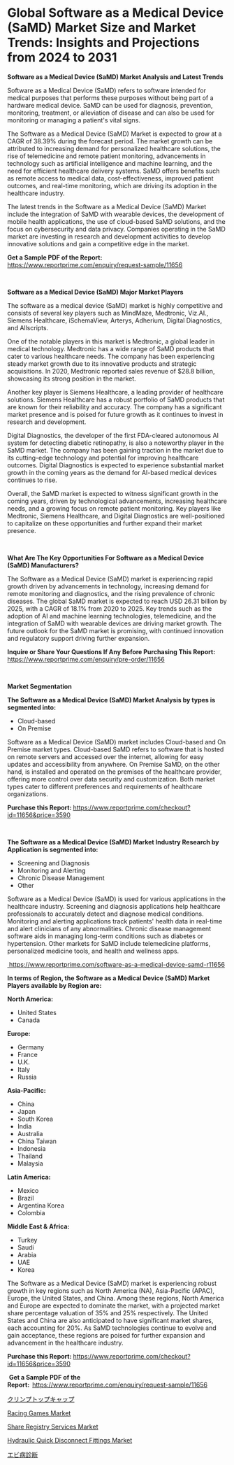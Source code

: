 <p><h1>Global Software as a Medical Device (SaMD) Market Size and Market Trends: Insights and Projections from 2024 to 2031</h1></p><p><strong>Software as a Medical Device (SaMD) Market Analysis and Latest Trends</strong></p>
<p><p>Software as a Medical Device (SaMD) refers to software intended for medical purposes that performs these purposes without being part of a hardware medical device. SaMD can be used for diagnosis, prevention, monitoring, treatment, or alleviation of disease and can also be used for monitoring or managing a patient's vital signs.</p><p>The Software as a Medical Device (SaMD) Market is expected to grow at a CAGR of 38.39% during the forecast period. The market growth can be attributed to increasing demand for personalized healthcare solutions, the rise of telemedicine and remote patient monitoring, advancements in technology such as artificial intelligence and machine learning, and the need for efficient healthcare delivery systems. SaMD offers benefits such as remote access to medical data, cost-effectiveness, improved patient outcomes, and real-time monitoring, which are driving its adoption in the healthcare industry.</p><p>The latest trends in the Software as a Medical Device (SaMD) Market include the integration of SaMD with wearable devices, the development of mobile health applications, the use of cloud-based SaMD solutions, and the focus on cybersecurity and data privacy. Companies operating in the SaMD market are investing in research and development activities to develop innovative solutions and gain a competitive edge in the market.</p></p>
<p><strong>Get a Sample PDF of the Report:&nbsp;</strong> <a href="https://www.reportprime.com/enquiry/request-sample/11656">https://www.reportprime.com/enquiry/request-sample/11656</a></p>
<p>&nbsp;</p>
<p><strong>Software as a Medical Device (SaMD) Major Market Players</strong></p>
<p><p>The software as a medical device (SaMD) market is highly competitive and consists of several key players such as MindMaze, Medtronic, Viz.AI., Siemens Healthcare, iSchemaView, Arterys, Adherium, Digital Diagnostics, and Allscripts.</p><p>One of the notable players in this market is Medtronic, a global leader in medical technology. Medtronic has a wide range of SaMD products that cater to various healthcare needs. The company has been experiencing steady market growth due to its innovative products and strategic acquisitions. In 2020, Medtronic reported sales revenue of $28.8 billion, showcasing its strong position in the market.</p><p>Another key player is Siemens Healthcare, a leading provider of healthcare solutions. Siemens Healthcare has a robust portfolio of SaMD products that are known for their reliability and accuracy. The company has a significant market presence and is poised for future growth as it continues to invest in research and development.</p><p>Digital Diagnostics, the developer of the first FDA-cleared autonomous AI system for detecting diabetic retinopathy, is also a noteworthy player in the SaMD market. The company has been gaining traction in the market due to its cutting-edge technology and potential for improving healthcare outcomes. Digital Diagnostics is expected to experience substantial market growth in the coming years as the demand for AI-based medical devices continues to rise.</p><p>Overall, the SaMD market is expected to witness significant growth in the coming years, driven by technological advancements, increasing healthcare needs, and a growing focus on remote patient monitoring. Key players like Medtronic, Siemens Healthcare, and Digital Diagnostics are well-positioned to capitalize on these opportunities and further expand their market presence.</p></p>
<p>&nbsp;</p>
<p><strong>What Are The Key Opportunities For Software as a Medical Device (SaMD) Manufacturers?</strong></p>
<p><p>The Software as a Medical Device (SaMD) market is experiencing rapid growth driven by advancements in technology, increasing demand for remote monitoring and diagnostics, and the rising prevalence of chronic diseases. The global SaMD market is expected to reach USD 26.31 billion by 2025, with a CAGR of 18.1% from 2020 to 2025. Key trends such as the adoption of AI and machine learning technologies, telemedicine, and the integration of SaMD with wearable devices are driving market growth. The future outlook for the SaMD market is promising, with continued innovation and regulatory support driving further expansion.</p></p>
<p><strong>Inquire or Share Your Questions If Any Before Purchasing This Report:</strong> <a href="https://www.reportprime.com/enquiry/pre-order/11656">https://www.reportprime.com/enquiry/pre-order/11656</a></p>
<p>&nbsp;</p>
<p><strong>Market Segmentation</strong></p>
<p><strong>The Software as a Medical Device (SaMD) Market Analysis by types is segmented into:</strong></p>
<p><ul><li>Cloud-based</li><li>On Premise</li></ul></p>
<p><p>Software as a Medical Device (SaMD) market includes Cloud-based and On Premise market types. Cloud-based SaMD refers to software that is hosted on remote servers and accessed over the internet, allowing for easy updates and accessibility from anywhere. On Premise SaMD, on the other hand, is installed and operated on the premises of the healthcare provider, offering more control over data security and customization. Both market types cater to different preferences and requirements of healthcare organizations.</p></p>
<p><strong>Purchase this Report:&nbsp;</strong><a href="https://www.reportprime.com/checkout?id=11656&price=3590">https://www.reportprime.com/checkout?id=11656&price=3590</a></p>
<p>&nbsp;</p>
<p><strong>The Software as a Medical Device (SaMD) Market Industry Research by Application is segmented into:</strong></p>
<p><ul><li>Screening and Diagnosis</li><li>Monitoring and Alerting</li><li>Chronic Disease Management</li><li>Other</li></ul></p>
<p><p>Software as a Medical Device (SaMD) is used for various applications in the healthcare industry. Screening and diagnosis applications help healthcare professionals to accurately detect and diagnose medical conditions. Monitoring and alerting applications track patients' health data in real-time and alert clinicians of any abnormalities. Chronic disease management software aids in managing long-term conditions such as diabetes or hypertension. Other markets for SaMD include telemedicine platforms, personalized medicine tools, and health and wellness apps.</p></p>
<p><a href="https://www.reportprime.com/software-as-a-medical-device-samd-r11656">&nbsp;https://www.reportprime.com/software-as-a-medical-device-samd-r11656</a></p>
<p><strong>In terms of Region, the Software as a Medical Device (SaMD) Market Players available by Region are:</strong></p>
<p>
    <p> <strong> North America: </strong>
        <ul>
            <li>United States</li>
            <li>Canada</li>
        </ul>
        </p> 
    <p> <strong> Europe: </strong>
        <ul>
            <li>Germany</li>
            <li>France</li>
            <li>U.K.</li>
            <li>Italy</li>
            <li>Russia</li>
        </ul>
        </p> 
    <p> <strong> Asia-Pacific: </strong>
        <ul>
            <li>China</li>
            <li>Japan</li>
            <li>South Korea</li>
            <li>India</li>
            <li>Australia</li>
            <li>China Taiwan</li>
            <li>Indonesia</li>
            <li>Thailand</li>
            <li>Malaysia</li>
        </ul>
        </p> 
    <p> <strong> Latin America: </strong>
        <ul>
            <li>Mexico</li>
            <li>Brazil</li>
            <li>Argentina Korea</li>
            <li>Colombia</li>
        </ul>
        </p> 
    <p> <strong> Middle East & Africa: </strong>
        <ul>
            <li>Turkey</li>
            <li>Saudi</li>
            <li>Arabia</li>
            <li>UAE</li>
            <li>Korea</li>
        </ul>
    </p>
    </p>
<p><p>The Software as a Medical Device (SaMD) market is experiencing robust growth in key regions such as North America (NA), Asia-Pacific (APAC), Europe, the United States, and China. Among these regions, North America and Europe are expected to dominate the market, with a projected market share percentage valuation of 35% and 25% respectively. The United States and China are also anticipated to have significant market shares, each accounting for 20%. As SaMD technologies continue to evolve and gain acceptance, these regions are poised for further expansion and advancement in the healthcare industry.</p></p>
<p><strong>Purchase this Report: </strong><a href="https://www.reportprime.com/checkout?id=11656&price=3590">https://www.reportprime.com/checkout?id=11656&price=3590</a></p>
<p>&nbsp;<strong>Get a Sample PDF of the Report:&nbsp;&nbsp;</strong><a href="https://www.reportprime.com/enquiry/request-sample/11656">https://www.reportprime.com/enquiry/request-sample/11656</a></p>
<p><strong></strong></p>
<p><p><a href="https://github.com/leigh4852023/Market-Research-Report-List-1/blob/main/447664683167.md">クリンプトップキャップ</a></p><p><a href="https://github.com/ruddyyedelwadw/Market-Research-Report-List-2/blob/main/racing-games-market.md">Racing Games Market</a></p><p><a href="https://github.com/lorenzaSchmeler/Market-Research-Report-List-1/blob/main/share-registry-services-market.md">Share Registry Services Market</a></p><p><a href="https://www.linkedin.com/pulse/hydraulic-quick-disconnect-fittings-market-competitive-analysis-cttie">Hydraulic Quick Disconnect Fittings Market</a></p><p><a href="https://github.com/SimeonBode1/Market-Research-Report-List-1/blob/main/443253483168.md">エビ病診断</a></p></p>